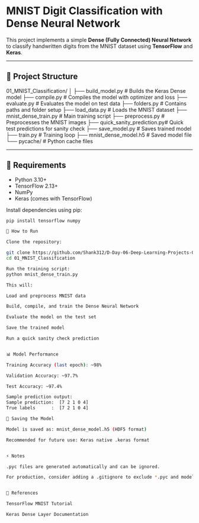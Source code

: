 # MNIST Digit Classification with Dense Neural Network

This project implements a simple **Dense (Fully Connected) Neural Network** to classify handwritten digits from the MNIST dataset using **TensorFlow** and **Keras**.

---

## 📂 Project Structure

01_MNIST_Classification/
│
├── build_model.py # Builds the Keras Dense model
├── compile.py # Compiles the model with optimizer and loss
├── evaluate.py # Evaluates the model on test data
├── folders.py # Contains paths and folder setup
├── load_data.py # Loads the MNIST dataset
├── mnist_dense_train.py # Main training script
├── preprocess.py # Preprocesses the MNIST images
├── quick_sanity_prediction.py# Quick test predictions for sanity check
├── save_model.py # Saves trained model
├── train.py # Training loop
├── mnist_dense_model.h5 # Saved model file
└── pycache/ # Python cache files


---

## 🧠 Requirements

- Python 3.10+
- TensorFlow 2.13+
- NumPy
- Keras (comes with TensorFlow)

Install dependencies using pip:

```bash
pip install tensorflow numpy

🚀 How to Run

Clone the repository:

git clone https://github.com/Shank312/D-Day-06-Deep-Learning-Projects-01_MNIST_Classification.git
cd 01_MNIST_Classification

Run the training script:
python mnist_dense_train.py

This will:

Load and preprocess MNIST data

Build, compile, and train the Dense Neural Network

Evaluate the model on the test set

Save the trained model

Run a quick sanity check prediction


📊 Model Performance

Training Accuracy (last epoch): ~98%

Validation Accuracy: ~97.7%

Test Accuracy: ~97.4%

Sample prediction output:
Sample prediction:  [7 2 1 0 4]
True labels      :  [7 2 1 0 4]

💾 Saving the Model

Model is saved as: mnist_dense_model.h5 (HDF5 format)

Recommended for future use: Keras native .keras format


⚡ Notes

.pyc files are generated automatically and can be ignored.

For production, consider adding a .gitignore to exclude *.pyc and model files.


📖 References

TensorFlow MNIST Tutorial

Keras Dense Layer Documentation
